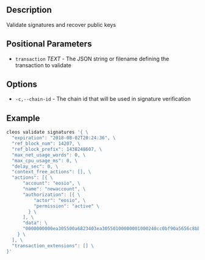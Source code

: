 ## Description
Validate signatures and recover public keys

## Positional Parameters
- `transaction` _TEXT_ - The JSON string or filename defining the transaction to validate

## Options
- `-c,--chain-id` - The chain id that will be used in signature verification

## Example
```sh
cleos validate signatures '{ \
  "expiration": "2018-08-02T20:24:36", \
  "ref_block_num": 14207, \
  "ref_block_prefix": 1438248607, \
  "max_net_usage_words": 0, \
  "max_cpu_usage_ms": 0, \
  "delay_sec": 0, \
  "context_free_actions": [], \
  "actions": [{ \
      "account": "eosio", \
      "name": "newaccount", \
      "authorization": [{ \
          "actor": "eosio", \
          "permission": "active" \
        } \
      ], \
      "data": \
      "0000000000ea305500a6823403ea30550100000001000240cc0bf90a5656c8bb81f0eb86f49f89613c5cd988c018715d4646c6bd0ad3d8010000000100000001000240cc0bf90a5656c8bb81f0eb86f49f89613c5cd988c018715d4646c6bd0ad3d801000000" \
    } \
  ], \
  "transaction_extensions": [] \
}'
```
